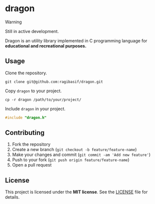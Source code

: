 # dragon

> [!WARNING]
> Still in active development.

Dragon is an utility library implemented in C programming language for
**educational and recreational purposes.**

## Usage

Clone the repository.

```shell
git clone git@github.com:ragibasif/dragon.git
```

Copy `dragon` to your project.

```shell
cp -r dragon /path/to/your/project/
```

Include `dragon` in your project.

```c
#include "dragon.h"
```

## Contributing

1. Fork the repository
2. Create a new branch (`git checkout -b feature/feature-name`)
3. Make your changes and commit (`git commit -am 'Add new feature'`)
4. Push to your fork (`git push origin feature/feature-name`)
5. Open a pull request

## License

This project is licensed under the **MIT license**. See the [LICENSE](LICENSE) file
for details.
